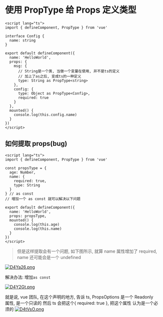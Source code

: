 # 使用 PropType  给 Props 定义类型

```vue
<script lang="ts">
import { defineComponent, PropType } from 'vue'

interface Config {
  name: string
}

export default defineComponent({
  name: 'HelloWorld',
  props: {
    msg: {
      // String是一个类, 当做一个变量在使用, 并不是ts的定义
      // 加上了as之后, 变成ts的一种定义
      type: String as PropType<string>
    },
    config: {
      type: Object as PropType<Config>,
      required: true
    }
  },
  mounted() {
    console.log(this.config.name)
  }
})
</script>
```

## 如何提取 props(bug)

```vue
<script lang="ts">
import { defineComponent, PropType } from 'vue'

const propsType = {
  age: Number,
  name: {
    required: true,
    type: String
  }
} // as const
// 增加一个 as const 就可以解决以下问题

export default defineComponent({
  name: 'HelloWorld',
  props: propsType,
  mounted() {
    console.log(this.age)
    console.log(this.name)
  }
})
</script>
```

> 但是这样提取会有一个问题, 如下图所示, 就算 name 属性增加了 required, name 还可能会是一个 undefined

[![D4Ya26.png](https://s3.ax1x.com/2020/12/02/D4Ya26.png)](https://imgchr.com/i/D4Ya26)

解决办法: 增加`as const`

[![D4Y2Gt.png](https://s3.ax1x.com/2020/12/02/D4Y2Gt.png)](https://imgchr.com/i/D4Y2Gt)

就是说, vue 团队, 在这个声明的地方, 告诉 ts, PropsOptions 是一个 Readonly 属性, 是一个只读的
然后 ts 会把这个{ required: true }, 把这个属性 认为是一个必须的
[![D4tVsO.png](https://s3.ax1x.com/2020/12/02/D4tVsO.png)](https://imgchr.com/i/D4tVsO)
